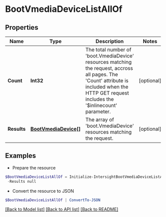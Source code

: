 # BootVmediaDeviceListAllOf
## Properties

Name | Type | Description | Notes
------------ | ------------- | ------------- | -------------
**Count** | **Int32** | The total number of &#39;boot.VmediaDevice&#39; resources matching the request, accross all pages. The &#39;Count&#39; attribute is included when the HTTP GET request includes the &#39;$inlinecount&#39; parameter. | [optional] 
**Results** | [**BootVmediaDevice[]**](BootVmediaDevice.md) | The array of &#39;boot.VmediaDevice&#39; resources matching the request. | [optional] 

## Examples

- Prepare the resource
```powershell
$BootVmediaDeviceListAllOf = Initialize-IntersightBootVmediaDeviceListAllOf  -Count null `
 -Results null
```

- Convert the resource to JSON
```powershell
$BootVmediaDeviceListAllOf | ConvertTo-JSON
```

[[Back to Model list]](../README.md#documentation-for-models) [[Back to API list]](../README.md#documentation-for-api-endpoints) [[Back to README]](../README.md)

